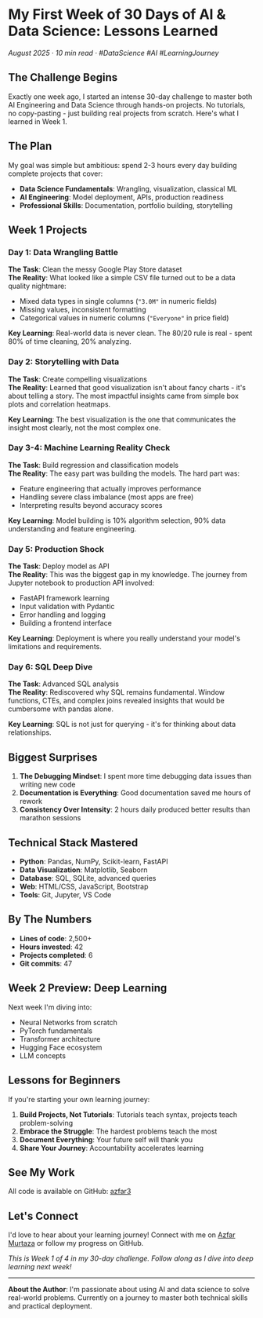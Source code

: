 # My First Week of 30 Days of AI & Data Science: Lessons Learned

*August 2025 · 10 min read · #DataScience #AI #LearningJourney*

## The Challenge Begins

Exactly one week ago, I started an intense 30-day challenge to master both AI Engineering and Data Science through hands-on projects. No tutorials, no copy-pasting - just building real projects from scratch. Here's what I learned in Week 1.

## The Plan

My goal was simple but ambitious: spend 2-3 hours every day building complete projects that cover:

- **Data Science Fundamentals**: Wrangling, visualization, classical ML
- **AI Engineering**: Model deployment, APIs, production readiness
- **Professional Skills**: Documentation, portfolio building, storytelling

## Week 1 Projects

### Day 1: Data Wrangling Battle
**The Task**: Clean the messy Google Play Store dataset  
**The Reality**: What looked like a simple CSV file turned out to be a data quality nightmare:
- Mixed data types in single columns (`"3.0M"` in numeric fields)
- Missing values, inconsistent formatting
- Categorical values in numeric columns (`"Everyone"` in price field)

**Key Learning**: Real-world data is never clean. The 80/20 rule is real - spent 80% of time cleaning, 20% analyzing.

### Day 2: Storytelling with Data
**The Task**: Create compelling visualizations  
**The Reality**: Learned that good visualization isn't about fancy charts - it's about telling a story. The most impactful insights came from simple box plots and correlation heatmaps.

**Key Learning**: The best visualization is the one that communicates the insight most clearly, not the most complex one.

### Day 3-4: Machine Learning Reality Check
**The Task**: Build regression and classification models  
**The Reality**: The easy part was building the models. The hard part was:
- Feature engineering that actually improves performance
- Handling severe class imbalance (most apps are free)
- Interpreting results beyond accuracy scores

**Key Learning**: Model building is 10% algorithm selection, 90% data understanding and feature engineering.

### Day 5: Production Shock
**The Task**: Deploy model as API  
**The Reality**: This was the biggest gap in my knowledge. The journey from Jupyter notebook to production API involved:
- FastAPI framework learning
- Input validation with Pydantic
- Error handling and logging
- Building a frontend interface

**Key Learning**: Deployment is where you really understand your model's limitations and requirements.

### Day 6: SQL Deep Dive
**The Task**: Advanced SQL analysis  
**The Reality**: Rediscovered why SQL remains fundamental. Window functions, CTEs, and complex joins revealed insights that would be cumbersome with pandas alone.

**Key Learning**: SQL is not just for querying - it's for thinking about data relationships.

## Biggest Surprises

1. **The Debugging Mindset**: I spent more time debugging data issues than writing new code
2. **Documentation is Everything**: Good documentation saved me hours of rework
3. **Consistency Over Intensity**: 2 hours daily produced better results than marathon sessions

## Technical Stack Mastered

- **Python**: Pandas, NumPy, Scikit-learn, FastAPI
- **Data Visualization**: Matplotlib, Seaborn
- **Database**: SQL, SQLite, advanced queries
- **Web**: HTML/CSS, JavaScript, Bootstrap
- **Tools**: Git, Jupyter, VS Code

## By The Numbers

- **Lines of code**: 2,500+
- **Hours invested**: 42
- **Projects completed**: 6
- **Git commits**: 47

## Week 2 Preview: Deep Learning

Next week I'm diving into:
- Neural Networks from scratch
- PyTorch fundamentals  
- Transformer architecture
- Hugging Face ecosystem
- LLM concepts

## Lessons for Beginners

If you're starting your own learning journey:

1. **Build Projects, Not Tutorials**: Tutorials teach syntax, projects teach problem-solving
2. **Embrace the Struggle**: The hardest problems teach the most
3. **Document Everything**: Your future self will thank you
4. **Share Your Journey**: Accountability accelerates learning

## See My Work

All code is available on GitHub: [azfar3](https://github.com/azfar3)

## Let's Connect

I'd love to hear about your learning journey! Connect with me on [Azfar Murtaza](https://www.linkedin.com/in/azfar-murtaza/) or follow my progress on GitHub.

*This is Week 1 of 4 in my 30-day challenge. Follow along as I dive into deep learning next week!*

---

**About the Author**: I'm passionate about using AI and data science to solve real-world problems. Currently on a journey to master both technical skills and practical deployment.